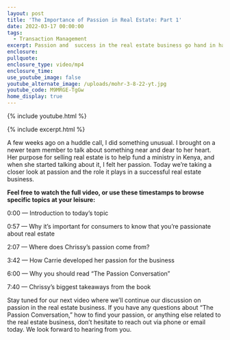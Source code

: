 ```yaml
---
layout: post
title: 'The Importance of Passion in Real Estate: Part 1'
date: 2022-03-17 00:00:00
tags:
  - Transaction Management
excerpt: Passion and  success in the real estate business go hand in hand.
enclosure:
pullquote:
enclosure_type: video/mp4
enclosure_time:
use_youtube_image: false
youtube_alternate_image: /uploads/mohr-3-8-22-yt.jpg
youtube_code: M9MRGE-TgGw
home_display: true
---
```

{% include youtube.html %}

{% include excerpt.html %}

A few weeks ago on a huddle call, I did something unusual. I brought on a newer team member to talk about something near and dear to her heart. Her purpose for selling real estate is to help fund a ministry in Kenya, and when she started talking about it, I felt her passion. Today we’re taking a closer look at passion and the role it plays in a successful real estate business.

**Feel free to watch the full video, or use these timestamps to browse specific topics at your leisure:**

0:00 — Introduction to today’s topic

0:57 — Why it’s important for consumers to know that you’re passionate about real estate

2:07 — Where does Chrissy’s passion come from?

3:42 — How Carrie developed her passion for the business

6:00 — Why you should read “The Passion Conversation”

7:40 — Chrissy’s biggest takeaways from the book

Stay tuned for our next video where we’ll continue our discussion on passion in the real estate business. If you have any questions about “The Passion Conversation,” how to find your passion, or anything else related to the real estate business, don’t hesitate to reach out via phone or email today. We look forward to hearing from you.
